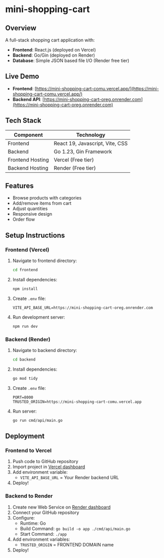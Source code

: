 # mini-shopping-cart

##  Overview
A full-stack shopping cart application with:
- **Frontend**: React.js (deployed on Vercel)
- **Backend**: Go/Gin (deployed on Render)
- **Database**: Simple JSON based file I/O (Render free tier)

## Live Demo
- **Frontend**: [https://mini-shopping-cart-comu.vercel.app/](https://mini-shopping-cart-comu.vercel.app/)
- **Backend API**: [https://mini-shopping-cart-oreg.onrender.com](https://mini-shopping-cart-oreg.onrender.com)

## Tech Stack
| Component       | Technology                          |
|-----------------|-------------------------------------|
| Frontend        | React 19, Javascript, Vite, CSS |
| Backend         | Go 1.23, Gin Framework             |
| Frontend Hosting| Vercel (Free tier)                 |
| Backend Hosting | Render (Free tier)                 |

## Features
- Browse products with categories
- Add/remove items from cart
- Adjust quantities
- Responsive design
- Order flow

## Setup Instructions

### Frontend (Vercel)
1. Navigate to frontend directory:
   ```bash
   cd frontend
   ```
2. Install dependencies:
   ```bash
   npm install
   ```
3. Create `.env` file:
   ```env
   VITE_API_BASE_URL=https://mini-shopping-cart-oreg.onrender.com
   ```
4. Run development server:
   ```bash
   npm run dev
   ```

### Backend (Render)
1. Navigate to backend directory:
   ```bash
   cd backend
   ```
2. Install dependencies:
   ```bash
   go mod tidy
   ```
3. Create `.env` file:
   ```env
   PORT=8000
   TRUSTED_ORIGIN=https://mini-shopping-cart-comu.vercel.app
   ```
4. Run server:
   ```bash
   go run cmd/api/main.go
   ```

## Deployment

### Frontend to Vercel
1. Push code to GitHub repository
2. Import project in [Vercel dashboard](https://vercel.com)
3. Add environment variable:
   - `VITE_API_BASE_URL` = Your Render backend URL
4. Deploy!

### Backend to Render
1. Create new Web Service on [Render dashboard](https://dashboard.render.com)
2. Connect your GitHub repository
3. Configure:
   - Runtime: Go
   - Build Command: `go build -o app ./cmd/api/main.go`
   - Start Command: `./app`
4. Add environment variables:
   - `TRUSTED_ORIGIN` = FRONTEND DOMAIN name
5. Deploy!